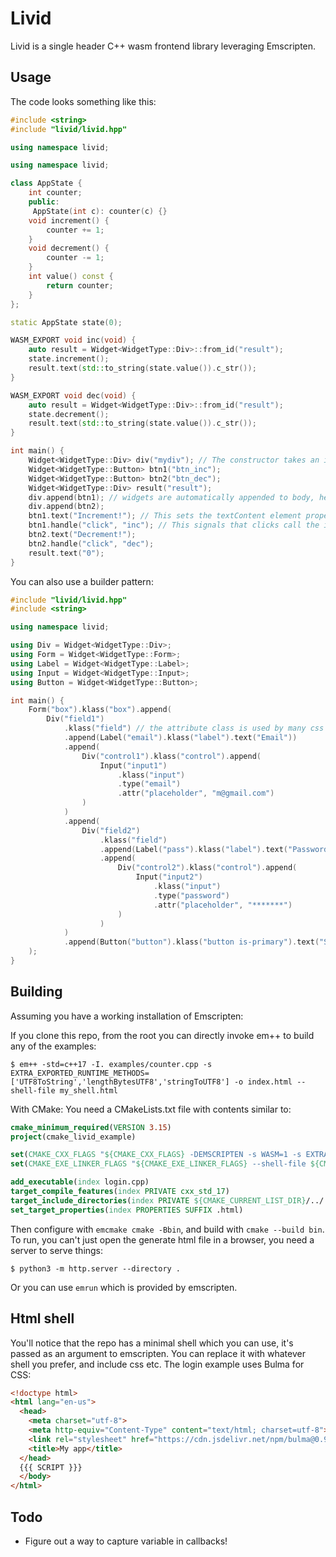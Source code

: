 # Livid

Livid is a single header C++ wasm frontend library leveraging Emscripten.

## Usage

The code looks something like this:
```cpp
#include <string>
#include "livid/livid.hpp"

using namespace livid;

using namespace livid;

class AppState {
    int counter;
    public:
     AppState(int c): counter(c) {}
    void increment() {
        counter += 1;
    }
    void decrement() {
        counter -= 1;
    }
    int value() const {
        return counter;
    }
};

static AppState state(0);

WASM_EXPORT void inc(void) {
    auto result = Widget<WidgetType::Div>::from_id("result");
    state.increment();
    result.text(std::to_string(state.value()).c_str());
}

WASM_EXPORT void dec(void) {
    auto result = Widget<WidgetType::Div>::from_id("result");
    state.decrement();
    result.text(std::to_string(state.value()).c_str());
}

int main() {
    Widget<WidgetType::Div> div("mydiv"); // The constructor takes an id, which needs to be unique
    Widget<WidgetType::Button> btn1("btn_inc");
    Widget<WidgetType::Button> btn2("btn_dec");
    Widget<WidgetType::Div> result("result");
    div.append(btn1); // widgets are automatically appended to body, here we want to append to the div
    div.append(btn2);
    btn1.text("Increment!"); // This sets the textContent element property
    btn1.handle("click", "inc"); // This signals that clicks call the inc function
    btn2.text("Decrement!");
    btn2.handle("click", "dec");
    result.text("0");
}
```
You can also use a builder pattern:
```cpp
#include "livid/livid.hpp"
#include <string>

using namespace livid;

using Div = Widget<WidgetType::Div>;
using Form = Widget<WidgetType::Form>;
using Label = Widget<WidgetType::Label>;
using Input = Widget<WidgetType::Input>;
using Button = Widget<WidgetType::Button>;

int main() {
    Form("box").klass("box").append(
        Div("field1")
            .klass("field") // the attribute class is used by many css libs for styling elements of the same class
            .append(Label("email").klass("label").text("Email"))
            .append(
                Div("control1").klass("control").append(
                    Input("input1")
                        .klass("input")
                        .type("email")
                        .attr("placeholder", "m@gmail.com")
                )
            )
            .append(
                Div("field2")
                    .klass("field")
                    .append(Label("pass").klass("label").text("Password"))
                    .append(
                        Div("control2").klass("control").append(
                            Input("input2")
                                .klass("input")
                                .type("password")
                                .attr("placeholder", "*******")
                        )
                    )
            )
            .append(Button("button").klass("button is-primary").text("Sign in"))
    );
}
```

## Building

Assuming you have a working installation of Emscripten:

If you clone this repo, from the root you can directly invoke em++ to build any of the examples:
```
$ em++ -std=c++17 -I. examples/counter.cpp -s EXTRA_EXPORTED_RUNTIME_METHODS=['UTF8ToString','lengthBytesUTF8','stringToUTF8'] -o index.html --shell-file my_shell.html
```

With CMake:
You need a CMakeLists.txt file with contents similar to:
```cmake
cmake_minimum_required(VERSION 3.15)
project(cmake_livid_example)

set(CMAKE_CXX_FLAGS "${CMAKE_CXX_FLAGS} -DEMSCRIPTEN -s WASM=1 -s EXTRA_EXPORTED_RUNTIME_METHODS=['UTF8ToString','lengthBytesUTF8','stringToUTF8']")
set(CMAKE_EXE_LINKER_FLAGS "${CMAKE_EXE_LINKER_FLAGS} --shell-file ${CMAKE_CURRENT_LIST_DIR}/my_shell.html")

add_executable(index login.cpp)
target_compile_features(index PRIVATE cxx_std_17)
target_include_directories(index PRIVATE ${CMAKE_CURRENT_LIST_DIR}/../..)
set_target_properties(index PROPERTIES SUFFIX .html)
```
Then configure with `emcmake cmake -Bbin`, and build with `cmake --build bin`.
To run, you can't just open the generate html file in a browser, you need a server to serve things:
```
$ python3 -m http.server --directory .
```
Or you can use `emrun` which is provided by emscripten.

## Html shell

You'll notice that the repo has a minimal shell which you can use, it's passed as an argument to emscripten. You can replace it with whatever shell you prefer, and include css etc. The login example uses Bulma for CSS:
```html
<!doctype html>
<html lang="en-us">
  <head>
    <meta charset="utf-8">
    <meta http-equiv="Content-Type" content="text/html; charset=utf-8">
    <link rel="stylesheet" href="https://cdn.jsdelivr.net/npm/bulma@0.9.3/css/bulma.min.css">
    <title>My app</title>
  </head>
  {{{ SCRIPT }}}
  </body>
</html>
```

## Todo
- Figure out a way to capture variable in callbacks!
